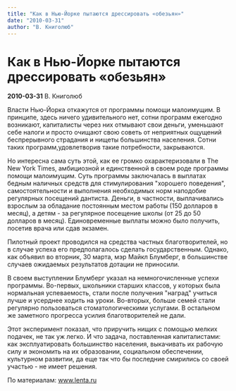 ```yaml
---
title: "Как в Нью-Йорке пытаются дрессировать «обезьян»"
date: "2010-03-31"
author: "В. Книголюб"
---
```


# Как в Нью-Йорке пытаются дрессировать «обезьян»

**2010-03-31** В. Книголюб

Власти Нью-Йорка откажутся от программы помощи малоимущим. В принципе, здесь ничего удивительного нет, сотни программ ежегодно возникают, капиталисты через них отмывают свои деньги, уменьшают себе налоги и просто очищают свою советь от неприятных ощущений беспрерывного страдания и нищеты большинства населения. Сотни таких программ,удовлетворив такие потребности, закрываются.

Но интересна сама суть этой, как ее громко охарактеризовали в The New York Times, амбициозной и единственной в своем роде программы помощи малоимущим. Суть программы заключалась в выплатах бедным наличных средств для стимулирования "хорошего поведения", самостоятельности и выполнения необходимых норм наподобие регулярных посещений дантиста. Деньги, в частности, выплачивались взрослым за обладание постоянным местом работы (150 долларов в месяц), а детям - за регулярное посещение школы (от 25 до 50 долларов в месяц). Единовременные выплаты можно было получить, посетив врача или сдав экзамен.

Пилотный проект проводился на средства частных благотворителей, но в случае успеха его предполагалось сделать государственным. Однако, как объявил во вторник, 30 марта, мэр Майкл Блумберг, в большинстве случаев ожидаемых результатов дотации не приносили.

В своем выступлении Блумберг указал на немногочисленные успехи программы. Во-первых, школьники старших классов, у которых была нормальная успеваемость, стали после получения "наград" учиться лучше и усерднее ходить на уроки. Во-вторых, больше семей стали регулярно пользоваться стоматологическими услугами. В остальном же заметного прогресса усилия благотворителей не дали.

Этот эксперимент показал, что приручить нищих с помощью мелких подачек, не так уж легко. И что задача, поставленная капиталистами: как эксплуатировать большинство населения, выкачивать их рабочую силу и экономить на их образовании, социальном обеспечении, культурном развитии, да еще так что бы последние смирились со своей участью - не имеет решения.

По материалам: www.lenta.ru